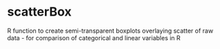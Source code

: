 scatterBox
==========

R function to create semi-transparent boxplots overlaying scatter of raw data - for comparison of categorical and linear variables in R
